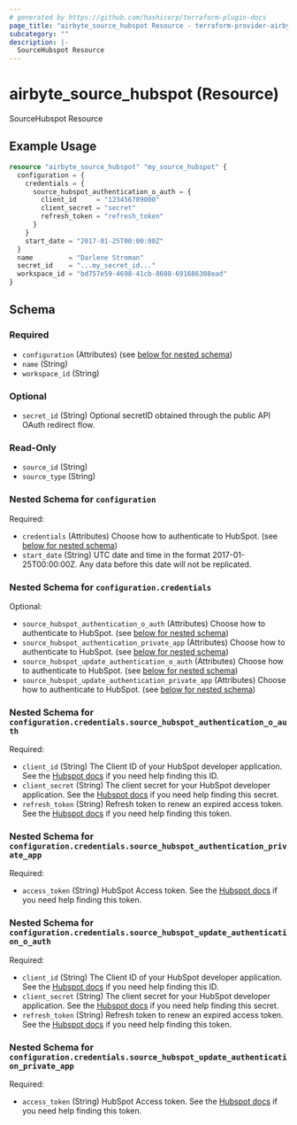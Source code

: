 ```yaml
---
# generated by https://github.com/hashicorp/terraform-plugin-docs
page_title: "airbyte_source_hubspot Resource - terraform-provider-airbyte"
subcategory: ""
description: |-
  SourceHubspot Resource
---
```


# airbyte_source_hubspot (Resource)

SourceHubspot Resource

## Example Usage

```terraform
resource "airbyte_source_hubspot" "my_source_hubspot" {
  configuration = {
    credentials = {
      source_hubspot_authentication_o_auth = {
        client_id     = "123456789000"
        client_secret = "secret"
        refresh_token = "refresh_token"
      }
    }
    start_date = "2017-01-25T00:00:00Z"
  }
  name         = "Darlene Stroman"
  secret_id    = "...my_secret_id..."
  workspace_id = "bd757e59-4698-41cb-8608-691686308ead"
}
```

<!-- schema generated by tfplugindocs -->
## Schema

### Required

- `configuration` (Attributes) (see [below for nested schema](#nestedatt--configuration))
- `name` (String)
- `workspace_id` (String)

### Optional

- `secret_id` (String) Optional secretID obtained through the public API OAuth redirect flow.

### Read-Only

- `source_id` (String)
- `source_type` (String)

<a id="nestedatt--configuration"></a>
### Nested Schema for `configuration`

Required:

- `credentials` (Attributes) Choose how to authenticate to HubSpot. (see [below for nested schema](#nestedatt--configuration--credentials))
- `start_date` (String) UTC date and time in the format 2017-01-25T00:00:00Z. Any data before this date will not be replicated.

<a id="nestedatt--configuration--credentials"></a>
### Nested Schema for `configuration.credentials`

Optional:

- `source_hubspot_authentication_o_auth` (Attributes) Choose how to authenticate to HubSpot. (see [below for nested schema](#nestedatt--configuration--credentials--source_hubspot_authentication_o_auth))
- `source_hubspot_authentication_private_app` (Attributes) Choose how to authenticate to HubSpot. (see [below for nested schema](#nestedatt--configuration--credentials--source_hubspot_authentication_private_app))
- `source_hubspot_update_authentication_o_auth` (Attributes) Choose how to authenticate to HubSpot. (see [below for nested schema](#nestedatt--configuration--credentials--source_hubspot_update_authentication_o_auth))
- `source_hubspot_update_authentication_private_app` (Attributes) Choose how to authenticate to HubSpot. (see [below for nested schema](#nestedatt--configuration--credentials--source_hubspot_update_authentication_private_app))

<a id="nestedatt--configuration--credentials--source_hubspot_authentication_o_auth"></a>
### Nested Schema for `configuration.credentials.source_hubspot_authentication_o_auth`

Required:

- `client_id` (String) The Client ID of your HubSpot developer application. See the <a href="https://legacydocs.hubspot.com/docs/methods/oauth2/oauth2-quickstart">Hubspot docs</a> if you need help finding this ID.
- `client_secret` (String) The client secret for your HubSpot developer application. See the <a href="https://legacydocs.hubspot.com/docs/methods/oauth2/oauth2-quickstart">Hubspot docs</a> if you need help finding this secret.
- `refresh_token` (String) Refresh token to renew an expired access token. See the <a href="https://legacydocs.hubspot.com/docs/methods/oauth2/oauth2-quickstart">Hubspot docs</a> if you need help finding this token.


<a id="nestedatt--configuration--credentials--source_hubspot_authentication_private_app"></a>
### Nested Schema for `configuration.credentials.source_hubspot_authentication_private_app`

Required:

- `access_token` (String) HubSpot Access token. See the <a href="https://developers.hubspot.com/docs/api/private-apps">Hubspot docs</a> if you need help finding this token.


<a id="nestedatt--configuration--credentials--source_hubspot_update_authentication_o_auth"></a>
### Nested Schema for `configuration.credentials.source_hubspot_update_authentication_o_auth`

Required:

- `client_id` (String) The Client ID of your HubSpot developer application. See the <a href="https://legacydocs.hubspot.com/docs/methods/oauth2/oauth2-quickstart">Hubspot docs</a> if you need help finding this ID.
- `client_secret` (String) The client secret for your HubSpot developer application. See the <a href="https://legacydocs.hubspot.com/docs/methods/oauth2/oauth2-quickstart">Hubspot docs</a> if you need help finding this secret.
- `refresh_token` (String) Refresh token to renew an expired access token. See the <a href="https://legacydocs.hubspot.com/docs/methods/oauth2/oauth2-quickstart">Hubspot docs</a> if you need help finding this token.


<a id="nestedatt--configuration--credentials--source_hubspot_update_authentication_private_app"></a>
### Nested Schema for `configuration.credentials.source_hubspot_update_authentication_private_app`

Required:

- `access_token` (String) HubSpot Access token. See the <a href="https://developers.hubspot.com/docs/api/private-apps">Hubspot docs</a> if you need help finding this token.


